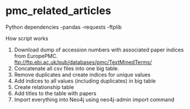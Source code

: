 # pmc_related_articles

Python dependencies
 -pandas
 -requests
 -ftplib

How script works
1. Download dump of accession numbers with associated paper indices from EuropePMC. ftp://ftp.ebi.ac.uk/pub/databases/pmc/TextMinedTerms/
2. Concatenate all csv files into one big table.
3. Remove duplicates and create indices for unique values
4. Add indices to all values (including duplicates) in big table
5. Create relationship table
6. Add titles to the table with papers
7. Import everything into Neo4j using neo4j-admin import command
